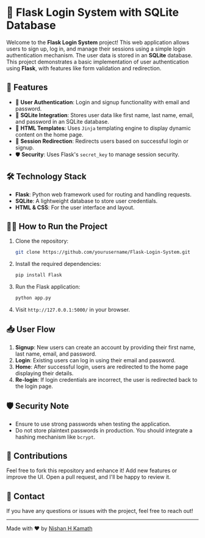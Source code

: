 # 🔐 Flask Login System with SQLite Database

Welcome to the **Flask Login System** project! This web application allows users to sign up, log in, and manage their sessions using a simple login authentication mechanism. The user data is stored in an **SQLite** database. This project demonstrates a basic implementation of user authentication using **Flask**, with features like form validation and redirection.

## 🚀 Features

- 🔑 **User Authentication**: Login and signup functionality with email and password.
- 📂 **SQLite Integration**: Stores user data like first name, last name, email, and password in an SQLite database.
- 📄 **HTML Templates**: Uses `Jinja` templating engine to display dynamic content on the home page.
- 🔄 **Session Redirection**: Redirects users based on successful login or signup.
- 🛡️ **Security**: Uses Flask's `secret_key` to manage session security.

## 🛠️ Technology Stack

- **Flask**: Python web framework used for routing and handling requests.
- **SQLite**: A lightweight database to store user credentials.
- **HTML & CSS**: For the user interface and layout.


## 🚶‍♂️ How to Run the Project

1. Clone the repository:
    ```bash
    git clone https://github.com/yourusername/Flask-Login-System.git
    ```

2. Install the required dependencies:
    ```bash
    pip install Flask
    ```

3. Run the Flask application:
    ```bash
    python app.py
    ```

4. Visit `http://127.0.0.1:5000/` in your browser.

## 📥 User Flow

1. **Signup**: New users can create an account by providing their first name, last name, email, and password.
2. **Login**: Existing users can log in using their email and password.
3. **Home**: After successful login, users are redirected to the home page displaying their details.
4. **Re-login**: If login credentials are incorrect, the user is redirected back to the login page.

## 🛡️ Security Note

- Ensure to use strong passwords when testing the application.
- Do not store plaintext passwords in production. You should integrate a hashing mechanism like `bcrypt`.


## 🤝 Contributions

Feel free to fork this repository and enhance it! Add new features or improve the UI. Open a pull request, and I'll be happy to review it.

## 📧 Contact

If you have any questions or issues with the project, feel free to reach out!

---
Made with ❤️ by [Nishan H Kamath](https://github.com/yourusername)

